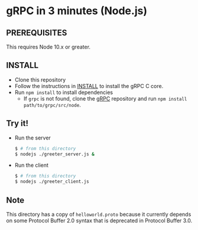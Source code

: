 gRPC in 3 minutes (Node.js)
===========================

PREREQUISITES
-------------

This requires Node 10.x or greater.

INSTALL
-------

 - Clone this repository
 - Follow the instructions in [INSTALL](https://github.com/grpc/grpc/blob/master/INSTALL) to install the gRPC C core.
 - Run `npm install` to install dependencies
   - If `grpc` is not found, clone the [gRPC](https://github.com/grpc/grpc) repository and run `npm install path/to/grpc/src/node`.

Try it! 
-------

 - Run the server

   ```sh
   $ # from this directory
   $ nodejs ./greeter_server.js &
   ```

 - Run the client

   ```sh
   $ # from this directory
   $ nodejs ./greeter_client.js
   ```

Note
----

This directory has a copy of `helloworld.proto` because it currently depends on
some Protocol Buffer 2.0 syntax that is deprecated in Protocol Buffer 3.0.
